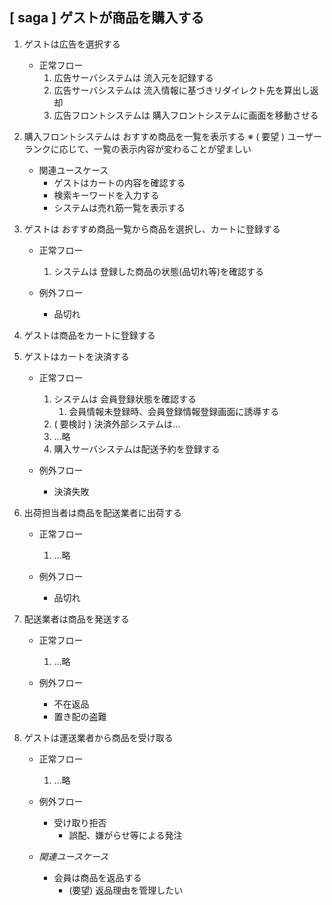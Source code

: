 ## [ saga ] ゲストが商品を購入する

1.  ゲストは広告を選択する
    * 正常フロー
       1. 広告サーバシステムは 流入元を記録する
       1. 広告サーバシステムは 流入情報に基づきリダイレクト先を算出し返却
       1. 広告フロントシステムは 購入フロントシステムに画面を移動させる

1.  購入フロントシステムは おすすめ商品を一覧を表示する
    ※ ( 要望 ) ユーザーランクに応じて、一覧の表示内容が変わることが望ましい
    
    * 関連ユースケース
      - ゲストはカートの内容を確認する
      - 検索キーワードを入力する
      - システムは売れ筋一覧を表示する

1. ゲストは おすすめ商品一覧から商品を選択し、カートに登録する
   * 正常フロー
      1. システムは 登録した商品の状態(品切れ等)を確認する
        
   * 例外フロー
      - 品切れ

1. ゲストは商品をカートに登録する

1. ゲストはカートを決済する
    * 正常フロー
        1. システムは 会員登録状態を確認する
            1. 会員情報未登録時、会員登録情報登録画面に誘導する
        1. ( 要検討 ) 決済外部システムは…
        1. …略
        1. 購入サーバシステムは配送予約を登録する

    * 例外フロー
      - 決済失敗

1. 出荷担当者は商品を配送業者に出荷する
    * 正常フロー
        1. …略
    
    * 例外フロー
      - 品切れ

1. 配送業者は商品を発送する
    * 正常フロー
        1. …略
    
    * 例外フロー
      - 不在返品
      - 置き配の盗難

1. ゲストは運送業者から商品を受け取る
    * 正常フロー
        1. …略
    
    * 例外フロー
      - 受け取り拒否
          -  誤配、嫌がらせ等による発注
    
    * *関連ユースケース*
      - 会員は商品を返品する
        - (要望) 返品理由を管理したい
